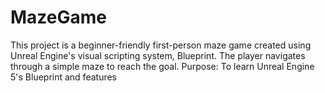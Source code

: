 # MazeGame
This project is a beginner-friendly first-person maze game created using Unreal Engine's visual scripting system, Blueprint. The player navigates through a simple maze to reach the goal. Purpose: To learn Unreal Engine 5's Blueprint and features
